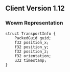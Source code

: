## Client Version 1.12

### Wowm Representation
```rust,ignore
struct TransportInfo {
    PackedGuid guid;    
    f32 position_x;    
    f32 position_y;    
    f32 position_z;    
    f32 orientation;    
    u32 timestamp;    
}

```
